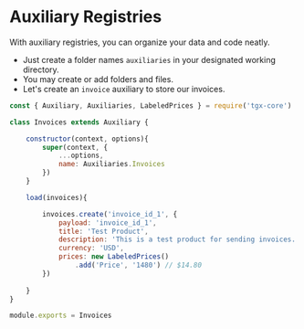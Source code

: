 # Auxiliary Registries

With auxiliary registries, you can organize your data and code neatly.

- Just create a folder names `auxiliaries` in your designated working directory.
- You may create or add folders and files.
- Let's create an `invoice` auxiliary to store our invoices.

```js
const { Auxiliary, Auxiliaries, LabeledPrices } = require('tgx-core')

class Invoices extends Auxiliary {

    constructor(context, options){
        super(context, {
            ...options,
            name: Auxiliaries.Invoices
        })
    }

    load(invoices){

        invoices.create('invoice_id_1', {
            payload: 'invoice_id_1',
            title: 'Test Product',
            description: 'This is a test product for sending invoices.',
            currency: 'USD',
            prices: new LabeledPrices()
                .add('Price', '1480') // $14.80
        })
        
    }
}

module.exports = Invoices
```